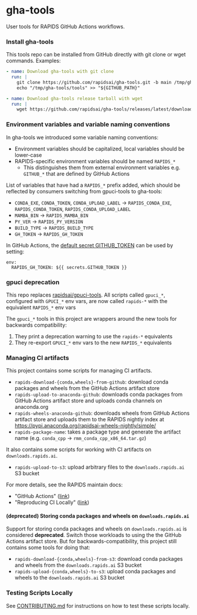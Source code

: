# gha-tools

User tools for RAPIDS GitHub Actions workflows.

### Install gha-tools

This tools repo can be installed from GitHub directly with git clone or wget commands. Examples:
```yml
- name: Download gha-tools with git clone
  run: |
    git clone https://github.com/rapidsai/gha-tools.git -b main /tmp/gha-tools
    echo "/tmp/gha-tools/tools" >> "${GITHUB_PATH}"

- name: Download gha-tools release tarball with wget
  run: |
    wget https://github.com/rapidsai/gha-tools/releases/latest/download/tools.tar.gz -O - | tar -xz -C /usr/local/bin
```

### Environment variables and variable naming conventions

In gha-tools we introduced some variable naming conventions:
* Environment variables should be capitalized, local variables should be lower-case
* RAPIDS-specific environment variables should be named `RAPIDS_*`
    * This distinguishes them from external environment variables e.g. `GITHUB_*` that are defined by GitHub Actions

List of variables that have had a `RAPIDS_*` prefix added, which should be reflected by consumers switching from gpuci-tools to gha-tools:
* `CONDA_EXE`, `CONDA_TOKEN`, `CONDA_UPLOAD_LABEL` -> `RAPIDS_CONDA_EXE`, `RAPIDS_CONDA_TOKEN`, `RAPIDS_CONDA_UPLOAD_LABEL`
* `MAMBA_BIN` -> `RAPIDS_MAMBA_BIN`
* `PY_VER` -> `RAPIDS_PY_VERSION`
* `BUILD_TYPE` -> `RAPIDS_BUILD_TYPE`
* `GH_TOKEN` -> `RAPIDS_GH_TOKEN`

In GitHub Actions, the [default secret GITHUB_TOKEN](https://docs.github.com/en/actions/security-guides/automatic-token-authentication#using-the-github_token-in-a-workflow) can be used by setting:
```
env:
  RAPIDS_GH_TOKEN: ${{ secrets.GITHUB_TOKEN }}
```

### gpuci deprecation

This repo replaces [rapidsai/gpuci-tools](https://github.com/rapidsai/gpuci-tools). All scripts called `gpuci_*`, configured with `GPUCI_*` env vars, are now called `rapids-*` with the equivalent `RAPIDS_*` env vars

The `gpuci_*` tools in this project are wrappers around the new tools for backwards compatibility:
1. They print a deprecation warning to use the `rapids-*` equivalents
2. They re-export `GPUCI_*` env vars to the new `RAPIDS_*` equivalents

### Managing CI artifacts

This project contains some scripts for managing CI artifacts.

* `rapids-download-{conda,wheels}-from-github`: download conda packages and wheels from the GitHub Actions artifact store
* `rapids-upload-to-anaconda-github`: downloads conda packages from GitHub Actions artifact store and uploads conda channels on anaconda.org
* `rapids-wheels-anaconda-github`: downloads wheels from GitHub Actions artifact store and uploads them to the RAPIDS nightly index at https://pypi.anaconda.org/rapidsai-wheels-nightly/simple/
* `rapids-package-name`: takes a package type and generate the artifact name (e.g. `conda_cpp` -> `rmm_conda_cpp_x86_64.tar.gz`)

It also contains some scripts for working with CI artifacts on `downloads.rapids.ai`.

* `rapids-upload-to-s3`: upload arbitrary files to the `downloads.rapids.ai` S3 bucket

For more details, see the RAPIDS maintain docs:

* "GitHub Actions" ([link](https://docs.rapids.ai/resources/github-actions/))
* "Reproducing CI Locally" ([link](https://docs.rapids.ai/resources/reproducing-ci/))

#### (deprecated) Storing conda packages and wheels on `downloads.rapids.ai`

Support for storing conda packages and wheels on `downloads.rapids.ai` is considered **deprecated**.
Switch those workloads to using the the GitHub Actions artifact store.
But for backwards-compatibility, this project still contains some tools for doing that:

* `rapids-download-{conda,wheels}-from-s3`: download conda packages and wheels from the `downloads.rapids.ai` S3 bucket
* `rapids-upload-{conda,wheels}-to-s3`: upload conda packages and wheels to the `downloads.rapids.ai` S3 bucket

### Testing Scripts Locally

See [CONTRIBUTING.md](CONTRIBUTING.md) for instructions on how to test these scripts locally.
